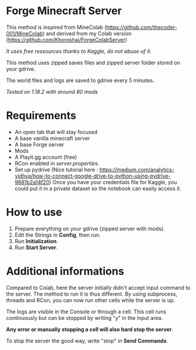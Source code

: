 # Forge Minecraft Server
This method is inspired from MineColab (https://github.com/thecoder-001/MineColab)
and derived from my Colab version (https://github.com/Khoroshai/ForgeColabServer)

*It uses free ressources thanks to Kaggle, do not abuse of it.*

This method uses zipped saves files and zipped server folder stored on your gdrive.

The world files and logs are saved to gdrive every 5 minutes.

*Tested on 1.18.2 with around 80 mods*

# Requirements
- An open tab that will stay focused
- A base vanilla minecraft server
- A base Forge server
- Mods
- A Playit.gg account (free)
- RCon enabled in *server.properties*.
- Set up pydrive (Nice tutorial here : https://medium.com/analytics-vidhya/how-to-connect-google-drive-to-python-using-pydrive-9681b2a14f20) Once you have your credentials file for Kaggle, you could put it in a private dataset so the notebook can easily access it.

# How to use
1) Prepare everything on your gdrive (zipped server with mods).
2) Edit the Strings in **Config**, then run.
3) Run **Initialization**.
4) Run **Start Server**.

# Additional informations
Compared to Colab, here the server initially didn't accept input command to the server. The method to run it is thus different. 
By using subprocess, threads and RCon, you can now run other cells while the server is up. 

The logs are visible in the Console or through a cell. This cell runs continuously but can be stopped by writing "y" in the input area.

**Any error or manually stopping a cell will also hard stop the server**.

To stop the server the good way, write "stop" in **Send Commands**.
